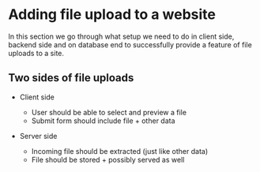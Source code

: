 # Adding file upload to a website

In this section we go through what setup we need to do in client side, backend side and on database end to successfully provide a feature of file uploads to a site.

## Two sides of file uploads

- Client side
  - User should be able to select and preview a file
  - Submit form should include file + other data

- Server side
  - Incoming file should be extracted (just like other data)
  - File should be stored + possibly served as well
